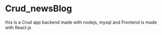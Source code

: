 # Crud_newsBlog
this is a Crud app backend made with nodejs, mysql
and Frontend is made with React.js

